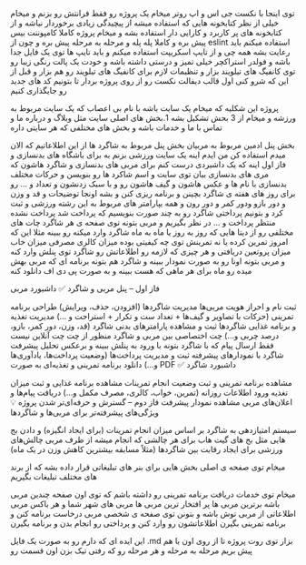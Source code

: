 توی اینجا با نکست جی اس و اپ روتر میخام یک پروژه رو فقط فرانتش رو بزنم و میخام خیلی از نظر کتابخونه هایی که استفاده میشه از پیچیدگی زیادی برخوردار نباشه و از کتابخونه های پر کاربرد و کارایی دار استفاده بشه و میخام پروژه کاملا کامپوننت بیس پیش بره و کاملا پله پله و مرحله به مرحله پیش بره و چون از eslint استفاده میکنم باید رعایت بشه همه چی و از تایپ اسکریپت استفاده میکنم و باید تایپ ها توی یک فایل جدا باشه و فولدر استراکچر خیلی تمیز و درستی داشته باشه و خودت یک پالت رنگی زیبا رو توی کانفیگ های تیلویند بزار و تنظیمات لازم برای کانفیگ های تیلویند رو هم بزار و قبل از این که شرو کنی اول قالب دیفالت نکست رو از روی پروژه بردار تا بتونیم کد های جدید رو جایگذاری کنیم

پروژه این شکلیه که میخام یک سایت باشه با نام بی اعصاب که یک سایت مربوط به ورزشه و میخام از 3 بحش تشکیل بشه 1.بخش های اصلی سایت مثل وبلاگ و درباره ما و تماس با ما و خدمات باشه و بخش های مختلفی که هر سایتی داره

بخش پنل ادمین مربوط به مربیان
بخش پنل مربوط به شاگرد ها از این اطلاعاتیم که الان میدم استفاده کن
من ایدم اینه یک سایت ورزشی بزنم به برای باشگاه های بدنسازی و فاز اول اینه که یک داشبردی درست کنم برای مربی های بدنسازی و شاگرد هاشون که مری های بدنسازی بیان توی سایت و اسم شاکرد ها رو بنویسن و حرکات مختلف بدنسازی با نام ها و عکس هاشون و گیف هاشون رو و با سبک زدنشون و تعداد و ... رو برای روز های هفته ی شاگرد بچینن و برنامه ریزی کنن و بشه اونجا توضیحات و قد و وزن و دور بازو ودور کمر و دور رون و همه یپارامتر های مربوط به این رشته ورزشی و ثبت کرد و بتونیم پرداختی شاگرد رو به چند صورت بنویسیم که پرداخت شد پرداخت نشده منتظر پرداخت و ... در نظر بگیریم و مربی بتونه توی صفحه ی هر شاگرد چات های مختلفی رو از دیتا هایی که روز به روز یا ماه به ماه شاگرد وارد میکنه رو ببینه مثلا این که امروز تمرین کرده یا نه تمرینش توی چه کیفیتی بوده میزان کالری مصرفی میزان خاب میزان پروتعین دریافتی و هر چیزی که لازمه رو اطلاعاتش رو شاگرد توی پنلش وارد کنه و مربی بتونه اونا رو به صورت نمودار ببینه و شاگرد هم بتونه برنامه ای که مربی بهش میده رو ماه برای هر ماهی که هست ببینه و به صورت پی دی اف دانلود کنه

فاز اول – پنل مربی و شاگرد ✅ داشبورد مربی

ثبت نام و احراز هویت مربی‌ها مدیریت شاگردها (افزودن، حذف، ویرایش) طراحی برنامه تمرینی (حرکات با تصاویر و گیف‌ها + تعداد ست و تکرار + استراحت و ...) مدیریت تغذیه و برنامه غذایی شاگردها ثبت و مشاهده پارامترهای بدنی شاگرد (قد، وزن، دور کمر، بازو، درصد چربی و...) چت اختصاصی بین مربی و شاگرد منظور از چت چت آنلاین نیست فقط ارسال پیام که با شاگرد بتونه با ورود به پنلش ببینه و برعکس تحلیل پیشرفت شاگرد با نمودارهای پیشرفته ثبت و مدیریت پرداخت‌ها (وضعیت پرداخت‌ها، یادآوری‌ها و...) دانلود برنامه تمرینی و تغذیه‌ای به صورت PDF ✅ داشبورد شاگرد

مشاهده برنامه تمرینی و ثبت وضعیت انجام تمرینات مشاهده برنامه غذایی و ثبت میزان تغذیه ورود اطلاعات روزانه (تمرین، خواب، کالری، مصرف مکمل و...) دریافت پیام‌ها و اعلان‌های مربی مشاهده نمودار پیشرفت فاز دوم – گسترش و حرفه‌ای‌تر شدن پروژه 💡 ویژگی‌های پیشرفته‌تر برای مربی‌ها و شاگردها

سیستم امتیازدهی به شاگرد بر اساس میزان انجام تمرینات (برای ایجاد انگیزه) و دادن بج هایی مثل بج های گیت هاب برای هر چالشی که انجام میشه از ظرف مربی چالش‌های ورزشی برای ایجاد رقابت بین شاگردها (مثلاً مسابقه بیشترین کاهش وزن در یک ماه)

میخام توی صفحه ی اصلی بخش هایی برای بنر های تبلیغاتی قرار داده بشه که از برند های مختلف تبلیغات بگیریم

میخام توی خدمات دریافت برنامه تمرینی رو داشته باشم که توی اون صفحه چندین مربی باشه برترین مربی ها پر افتخار ترین مربی ها مربی های شهر شما و هر باکس مربی اطلاعاتی از مربی توش باشه و بتونن توی صفحه ی شخصی مربی درخاست برنامه کنن و برنامه تمرینی بگیرن اطلاعاتشون رو وارد کنن و پرداختی رو انجام بدن و برنامه بگیرن

این ایده ای که دارم رو به صورت یک فایل .md بزار توی روت پروژه تا از روی اون با هم پیش بریم مرحله به مرحله و هر مرحله رو که رفتی تیک بزن اون قسمت رو

